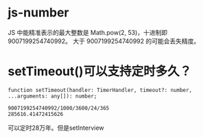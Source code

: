# js-number

JS 中能精准表示的最大整数是 Math.pow(2, 53)，十进制即 9007199254740992。
大于 9007199254740992 的可能会丢失精度。

# setTimeout()可以支持定时多久？

```
function setTimeout(handler: TimerHandler, timeout?: number, ...arguments: any[]): number;
```

```
9007199254740992/1000/3600/24/365
285616.41472415626
```
可以定时28万年。但是setInterview